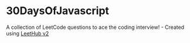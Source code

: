 # 30DaysOfJavascript
A collection of LeetCode questions to ace the coding interview! - Created using [LeetHub v2](https://github.com/arunbhardwaj/LeetHub-2.0)
